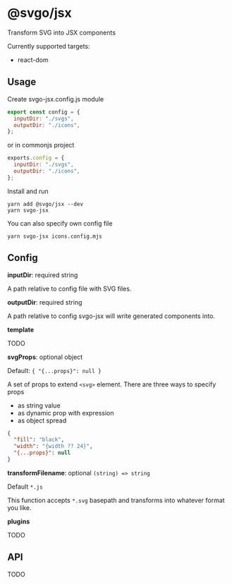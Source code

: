 # @svgo/jsx

Transform SVG into JSX components

Currently supported targets:

- react-dom

## Usage

Create svgo-jsx.config.js module

```js
export const config = {
  inputDir: "./svgs",
  outputDir: "./icons",
};
```

or in commonjs project

```js
exports.config = {
  inputDir: "./svgs",
  outputDir: "./icons",
};
```

Install and run

```
yarn add @svgo/jsx --dev
yarn svgo-jsx
```

You can also specify own config file

```
yarn svgo-jsx icons.config.mjs
```

## Config

**inputDir**: required string

A path relative to config file with SVG files.

**outputDir**: required string

A path relative to config svgo-jsx will write generated components into.

**template**

TODO

**svgProps**: optional object

Default: `{ "{...props}": null }`

A set of props to extend `<svg>` element. There are three ways to specify props

- as string value
- as dynamic prop with expression
- as object spread

```json
{
  "fill": "black",
  "width": "{width ?? 24}",
  "{...props}": null
}
```

**transformFilename**: optional `(string) => string`

Default `*.js`

This function accepts `*.svg` basepath and transforms into whatever format you like.

**plugins**

TODO

## API

TODO

